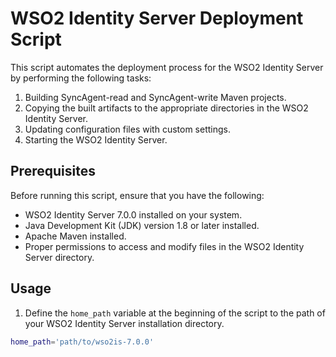 # WSO2 Identity Server Deployment Script

This script automates the deployment process for the WSO2 Identity Server by performing the following tasks:

1. Building SyncAgent-read and SyncAgent-write Maven projects.
2. Copying the built artifacts to the appropriate directories in the WSO2 Identity Server.
3. Updating configuration files with custom settings.
4. Starting the WSO2 Identity Server.

## Prerequisites

Before running this script, ensure that you have the following:

- WSO2 Identity Server 7.0.0 installed on your system.
- Java Development Kit (JDK) version 1.8 or later installed.
- Apache Maven installed.
- Proper permissions to access and modify files in the WSO2 Identity Server directory.

## Usage

1. Define the `home_path` variable at the beginning of the script to the path of your WSO2 Identity Server installation directory.

```bash
home_path='path/to/wso2is-7.0.0'
